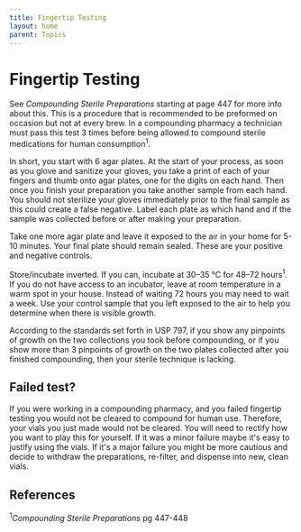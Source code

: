 ```yaml
---
title: Fingertip Testing
layout: home
parent: Topics
---
```


# Fingertip Testing

See _Compounding Sterile Preparations_ starting at page 447 for more info about this. This is a procedure that is recommended to be preformed on occasion but not at every brew. In a compounding pharmacy a technician must pass this test 3 times before being allowed to compound sterile medications for human consumption<sup>1</sup>. 

In short, you start with 6 agar plates. At the start of your process, as soon as you glove and sanitize your gloves, you take a print of each of your fingers and thumb onto agar plates, one for the digits on each hand. Then once you finish your preparation you take another sample from each hand. You should not sterilize your gloves immediately prior to the final sample as this could create a false negative. Label each plate as which hand and if the sample was collected before or after making your preparation.

Take one more agar plate and leave it exposed to the air in your home for 5-10 minutes. Your final plate should remain sealed. These are your positive and negative controls. 

Store/incubate inverted. If you can, incubate at 30–35 °C for 48–72 hours<sup>1</sup>. If you do not have access to an incubator, leave at room temperature in a warm spot in your house. Instead of waiting 72 hours you may need to wait a week. Use your control sample that you left exposed to the air to help you determine when there is visible growth. 

According to the standards set forth in USP 797, if you show any pinpoints of growth on the two collections you took before compounding, or if you show more than 3 pinpoints of growth on the two plates collected after you finished compounding, then your sterile technique is lacking.

## Failed test?

If you were working in a compounding pharmacy, and you failed fingertip testing you would not be cleared to compound for human use. Therefore, your vials you just made would not be cleared. You will need to rectify how you want to play this for yourself. If it was a minor failure maybe it's easy to justify using the vials. If it's a major failure you might be more cautious and decide to withdraw the preparations, re-filter, and dispense into new, clean vials.

## References

<sup>1</sup>_Compounding Sterile Preparations_ pg 447-448